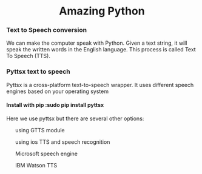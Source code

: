 
<!Doctype html>
<html>
<head>
<body>
<h1><center>Amazing Python</center></h1>
<h3>Text to Speech conversion</h3>
We can make the computer speak with Python.
Given a text string, it will speak the written words in the English language.
This process is called Text To Speech (TTS).
<h3> Pyttsx text to speech</h3>
Pyttsx is a cross-platform text-to-speech wrapper.
It uses different speech engines based on your operating system
<h4>Install with pip :sudo pip install pyttsx </h4>
Here we use pyttsx but there are several other options:
<ul>using GTTS module</ul>
<ul>using ios TTS and speech recognition</ul>
<ul>Microsoft speech engine</ul>
<ul>IBM Watson TTS</ul>

</body>
</head>
</html>
